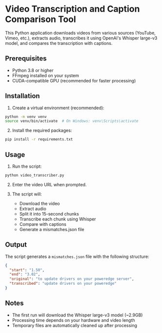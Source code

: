 # Video Transcription and Caption Comparison Tool

This Python application downloads videos from various sources (YouTube, Vimeo, etc.), extracts audio, transcribes it using OpenAI's Whisper large-v3 model, and compares the transcription with captions.

## Prerequisites

- Python 3.8 or higher
- FFmpeg installed on your system
- CUDA-compatible GPU (recommended for faster processing)

## Installation

1. Create a virtual environment (recommended):
```bash
python -m venv venv
source venv/bin/activate  # On Windows: venv\Scripts\activate
```

2. Install the required packages:
```bash
pip install -r requirements.txt
```

## Usage

1. Run the script:
```bash
python video_transcriber.py
```

2. Enter the video URL when prompted.

3. The script will:
   - Download the video
   - Extract audio
   - Split it into 15-second chunks
   - Transcribe each chunk using Whisper
   - Compare with captions
   - Generate a mismatches.json file

## Output

The script generates a `mismatches.json` file with the following structure:
```json
{
  "start": "1.50",
  "end": "3.02",
  "original": "to update drivers on your poweredge server",
  "transcribed": "update drivers on your poweredge"
}
```

## Notes

- The first run will download the Whisper large-v3 model (~2.9GB)
- Processing time depends on your hardware and video length
- Temporary files are automatically cleaned up after processing 